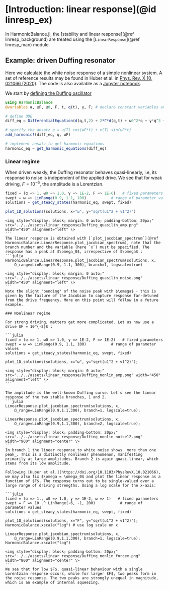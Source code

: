 # [Introduction: linear response](@id linresp_ex)

In HarmonicBalance.jl, the [stability and linear response](@ref linresp_background) are treated using the [`LinearResponse`](@ref linresp_man) module. 

## Example: driven Duffing resonator

Here we calculate the white noise response of a simple nonlinear system. A set of reference results may be found in Huber et al. in [Phys. Rev. X 10, 021066 (2020)](https://doi.org/10.1103/PhysRevX.10.021066). The code is also available as a [Jupyter notebook](https://github.com/NonlinearOscillations/HarmonicBalance-notebooks). 

We start by [defining the Duffing oscillator](https://nonlinearoscillations.github.io/HarmonicBalance.jl/stable/examples/single_Duffing/#The-code)
```julia
using HarmonicBalance
@variables α, ωF, ω0, F, t, q(t), γ, Γ; # declare constant variables and a function q(t)

# define ODE
diff_eq = DifferentialEquation(d(q,t,2) + 2*Γ*d(q,t) + ω0^2*q + γ*q^3 ~ F*cos(ωF*t), q)

# specify the ansatz q = u(T) cos(ωF*t) + v(T) sin(ωF*t)
add_harmonic!(diff_eq, q, ωF) 

# implement ansatz to get harmonic equations
harmonic_eq = get_harmonic_equations(diff_eq)
```

### Linear regime

When driven weakly, the Duffing resonator behaves quasi-linearly, i.e, its response to noise is independent of the applied drive. We see that for weak driving, $F = 10^{-6}$, the amplitude is a Lorentzian. 
```julia
fixed = (α => 1, ω0 => 1.0, γ => 1E-2, F => 1E-6)   # fixed parameters
swept = ω => LinRange(0.9, 1.1, 100)           # range of parameter values
solutions = get_steady_states(harmonic_eq, swept, fixed)

plot_1D_solutions(solutions, x="ω", y="sqrt(u1^2 + v1^2)")
```

```@raw html
<img style="display: block; margin: 0 auto; padding-bottom: 20px;" src="../../assets/linear_response/Duffing_quasilin_amp.png" width="450" alignment="left" \>
``` ⠀
The linear response is obtained with [`plot_jacobian_spectrum`](@ref HarmonicBalance.LinearResponse.plot_jacobian_spectrum), note that the branch number and the variable (here `x`) must be specified. The response has a peak at $\omega_0$, irrespective of $\omega$ :
```julia
HarmonicBalance.LinearResponse.plot_jacobian_spectrum(solutions, x, 
    Ω_range=LinRange(0.9, 1.1, 300), branch=1, logscale=true)
```
```@raw html
<img style="display: block; margin: 0 auto;" src="../../assets/linear_response/Duffing_quasilin_noise.png" width="450" alignment="left" \>
``` ⠀
Note the slight "bending" of the noise peak with $\omega$ - this is given by the failure of the Jacobian to capture response far-detuned from the drive frequency. More on this point will follow in a future example.

### Nonlinear regime

For strong driving, matters get more complicated. Let us now use a drive $F = 10^{-2}$ :

```julia
fixed = (α => 1, ω0 => 1.0, γ => 1E-2, F => 1E-2)   # fixed parameters
swept = ω => LinRange(0.9, 1.1, 100)           # range of parameter values
solutions = get_steady_states(harmonic_eq, swept, fixed)

plot_1D_solutions(solutions, x="ω", y="sqrt(u1^2 + v1^2)");
```
```@raw html
<img style="display: block; margin: 0 auto;" src="../../assets/linear_response/Duffing_nonlin_amp.png" width="450" alignment="left" \>
``` ⠀

The amplitude is the well-known Duffing curve. Let's see the linear response of the two stable branches, 1 and 2.
```julia
LinearResponse.plot_jacobian_spectrum(solutions, x, 
    Ω_range=LinRange(0.9,1.1,300), branch=1, logscale=true);

LinearResponse.plot_jacobian_spectrum(solutions, x, 
    Ω_range=LinRange(0.9,1.1,300), branch=2, logscale=true);
```

```@raw html
<img style="display: block; padding-bottom: 20px;" src="../../assets/linear_response/Duffing_nonlin_noise12.png" width="900" alignment="center" \>
``` ⠀
In branch 1 the linear response to white noise shows _more than one peak_. This is a distinctly nonlinear phenomenon, manifesting primarily at large amplitudes. Branch 2 is again quasi-linear, which stems from its low amplitude.

Following [Huber et al.](https://doi.org/10.1103/PhysRevX.10.021066), we may also fix $\omega = \omega_0$ and plot the linear response as a function of $F$. The response turns out to be single-valued over a large range of driving strengths. Using a log scale for the x-axis:

```julia
fixed = (α => 1., ω0 => 1.0, γ => 1E-2, ω => 1)   # fixed parameters
swept = F => 10 .^ LinRange(-6, -1, 200)           # range of parameter values
solutions = get_steady_states(harmonic_eq, swept, fixed)

plot_1D_solutions(solutions, x="F", y="sqrt(u1^2 + v1^2)");
HarmonicBalance.xscale("log") # use log scale on x

LinearResponse.plot_jacobian_spectrum(solutions, x, 
    Ω_range=LinRange(0.9,1.1,300), branch=1, logscale=true);
HarmonicBalance.xscale("log")
```
```@raw html
<img style="display: block; padding-bottom: 20px;" src="../../assets/linear_response/Duffing_nonlin_forcex.png" width="800" alignment="center" \>
``` ⠀
We see that for low $F$, quasi-linear behaviour with a single Lorentzian response occurs, while for larger $F$, two peaks form in the noise response. The two peaks are strongly unequal in magnitude, which is an example of internal squeezing.



